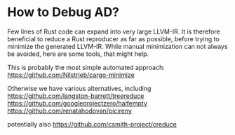 # How to Debug AD?

Few lines of Rust code can expand into very large LLVM-IR.
It is therefore beneficial to reduce a Rust reproducer as 
far as possible, before trying to minimize the generated LLVM-IR.
While manual minimization can not always be avoided, here are 
some tools, that might help.

This is probably the most simple automated approach:
https://github.com/Nilstrieb/cargo-minimize

Otherwise we have various alternatives, including
https://github.com/langston-barrett/treereduce
https://github.com/googleprojectzero/halfempty
https://github.com/renatahodovan/picireny

potentially also
https://github.com/csmith-project/creduce


